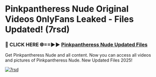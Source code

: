 # Pinkpantheress Nude Original Videos 0nlyFans Leaked - Files Updated! (7rsd)

<h3>🔴 CLICK HERE 🌐==►► <a href="https://tinyurl.com/y5r63du9" rel="nofollow">Pinkpantheress Nude Updated Files</a></h3>

Get Pinkpantheress Nude and all content. Now you can access all videos and pictures of Pinkpantheress Nude. New Updated Files 2025!

[![7rsd](https://i.imgur.com/UVo9nyh.gif)](https://tinyurl.com/y5r63du9)